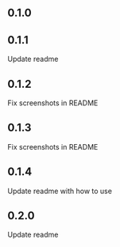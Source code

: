 ## 0.1.0

## 0.1.1
Update readme

## 0.1.2
Fix screenshots in README

## 0.1.3
Fix screenshots in README

## 0.1.4
Update readme with how to use

## 0.2.0
Update readme